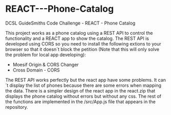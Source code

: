 # REACT---Phone-Catalog
DCSL GuideSmiths Code Challenge - REACT - Phone Catalog

This project works as a phone catalog using a REST API to control the functionality and a REACT app to show the catalog.
The REST API is developed using CORS so you need to install the following extions to your browser so that it doesn´t block the petition (Note that this will only solve the problem for local app developing):
- Moesif Origin & CORS Changer
- Cross Domain - CORS

The REST API works perfectly but the react app have some problems. It can´t display the list of phones because there are some errors when mapping the data. There is a simpler design of the react app in the react.zip that displays the phone catalog without errors but without any css. The rest of the functions are implemented in the /src/App.js file that appears in the repository.

